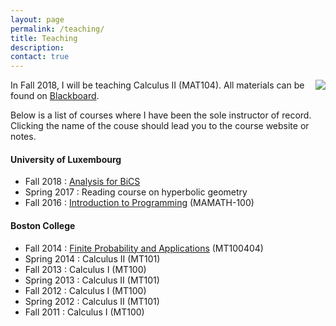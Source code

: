 ```yaml
---
layout: page
permalink: /teaching/
title: Teaching
description:
contact: true
---
```


<img class="col one" align="right" src="{{'/assets/img/julia_new.jpg' | prepend: site.baseurl | prepend: site.url }}">In Fall 2018, I will be teaching Calculus II (MAT104). All materials can be found on [Blackboard](https://blackboard.princeton.edu).

Below is a list of courses where I have been the sole instructor of record. Clicking the name of the couse should lead you to the course website or notes.

#### University of Luxembourg
* Fall 2018 : [Analysis for BiCS](https://moodle.uni.lu)
* Spring 2017 : Reading course on hyperbolic geometry
* Fall 2016 : [Introduction to Programming]({{site.data.links.pycourse.url}}) (MAMATH-100)

#### Boston College
* Fall 2014 : [Finite Probability and Applications](https://bostoncollege.instructure.com/courses/1390576) (MT100404)
* Spring 2014 : Calculus II (MT101)
* Fall 2013 : Calculus I (MT100)
* Spring 2013 : Calculus II (MT101)
* Fall 2012 : Calculus I (MT100)
* Spring 2012 : Calculus II (MT101)
* Fall 2011 : Calculus I (MT100)
